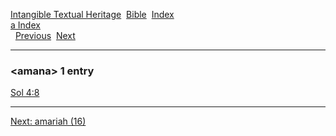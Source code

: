 [Intangible Textual Heritage](../../index)  [Bible](../index) 
[Index](index)   
[a Index](_a_)  
  [Previous](c00454)  [Next](c00456) 

------------------------------------------------------------------------

### &lt;amana&gt; 1 entry

[Sol 4:8](../kjv/sol004.htm#008)  

------------------------------------------------------------------------

[Next: amariah (16)](c00456)
